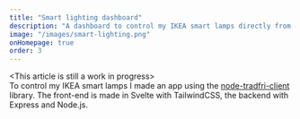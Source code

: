 ```yaml
---
title: "Smart lighting dashboard"
description: "A dashboard to control my IKEA smart lamps directly from my computer."
image: "/images/smart-lighting.png"
onHomepage: true
order: 3
---
```


\<This article is still a work in progress>  
To control my IKEA smart lamps I made an app using the [node-tradfri-client](https://github.com/AlCalzone/node-tradfri-client) library. The front-end is made in Svelte with TailwindCSS, the backend with Express and Node.js. 
